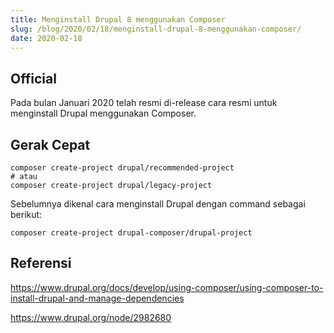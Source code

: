 ```yaml
---
title: Menginstall Drupal 8 menggunakan Composer
slug: /blog/2020/02/18/menginstall-drupal-8-menggunakan-composer/
date: 2020-02-18
---
```


## Official 

Pada bulan Januari 2020 telah resmi di-release cara resmi untuk menginstall Drupal menggunakan Composer.

## Gerak Cepat

```
composer create-project drupal/recommended-project
# atau
composer create-project drupal/legacy-project
```

Sebelumnya dikenal cara menginstall Drupal dengan command sebagai berikut:

```
composer create-project drupal-composer/drupal-project
```

## Referensi

https://www.drupal.org/docs/develop/using-composer/using-composer-to-install-drupal-and-manage-dependencies

https://www.drupal.org/node/2982680